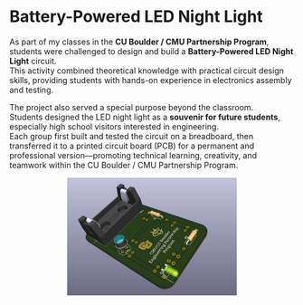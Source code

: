 # Battery-Powered LED Night Light

As part of my classes in the **CU Boulder / CMU Partnership Program**, students were challenged to design and build a **Battery-Powered LED Night Light** circuit.  
This activity combined theoretical knowledge with practical circuit design skills, providing students with hands-on experience in electronics assembly and testing.

The project also served a special purpose beyond the classroom.  
Students designed the LED night light as a **souvenir for future students**, especially high school visitors interested in engineering.  
Each group first built and tested the circuit on a breadboard, then transferred it to a printed circuit board (PCB) for a permanent and professional version—promoting technical learning, creativity, and teamwork within the CU Boulder / CMU Partnership Program.


<p align="center">
  <img src="PCB_board.png" alt="LED Night Light" width="300"/>
</p>

